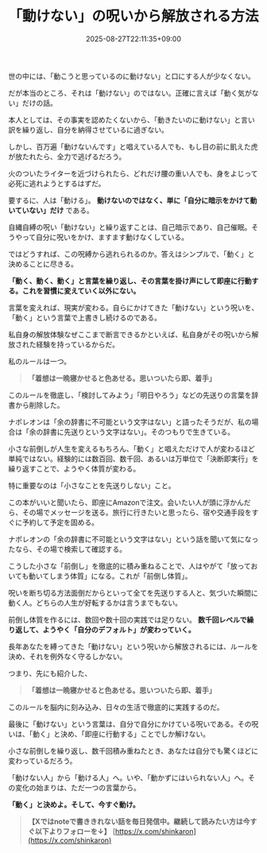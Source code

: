 ﻿---
title: "「動けない」の呪いから解放される方法"
date: 2025-08-27T22:11:35+09:00
draft: false
---

世の中には、「動こうと思っているのに動けない」と口にする人が少なくない。

だが本当のところ、それは「動けない」のではない。正確に言えば「動く気がない」だけの話。

本人としては、その事実を認めたくないから、「動きたいのに動けない」と言い訳を繰り返し、自分を納得させているに過ぎない。

しかし、百万遍「動けないんです」と唱えている人でも、もし目の前に飢えた虎が放たれたら、全力で逃げるだろう。

火のついたライターを近づけられたら、どれだけ腰の重い人でも、身をよじって必死に逃れようとするはずだ。

要するに、人は「動ける」。 **動けないのではなく、単に「自分に暗示をかけて動いていない」だけ** である。


自縄自縛の呪い「動けない」と繰り返すことは、自己暗示であり、自己催眠。そうやって自分に呪いをかけ、ますます動けなくしている。

ではどうすれば、この呪縛から逃れられるのか。答えはシンプルで、「動く」と決めることに尽きる。

**「動く、動く、動く」と言葉を繰り返し、その言葉を掛け声にして即座に行動する。これを習慣に変えていく以外にない。**

言葉を変えれば、現実が変わる。自らにかけてきた「動けない」という呪いを、「動く」という言葉で上書きし続けるのである。

私自身の解放体験なぜここまで断言できるかといえば、私自身がその呪いから解放された経験を持っているからだ。

私のルールは一つ。

> **「着想は一晩寝かせると色あせる。思いついたら即、着手」**

このルールを徹底し、「検討してみよう」「明日やろう」などの先送りの言葉を辞書から削除した。

ナポレオンは「余の辞書に不可能という文字はない」と語ったそうだが、私の場合は「余の辞書に先送りという文字はない」。そのつもりで生きている。

小さな前倒しが人生を変えるもちろん、「動く」と唱えただけで人が変わるほど単純ではない。経験的には数百回、数千回、あるいは万単位で「決断即実行」を繰り返すことで、ようやく体質が変わる。

特に重要なのは「小さなことを先送りしない」こと。

この本がいいと聞いたら、即座にAmazonで注文。会いたい人が頭に浮かんだら、その場でメッセージを送る。旅行に行きたいと思ったら、宿や交通手段をすぐに予約して予定を固める。

ナポレオンの「余の辞書に不可能という文字はない」という話を聞いて気になったなら、その場で検索して確認する。

こうした小さな「前倒し」を徹底的に積み重ねることで、人はやがて「放っておいても動いてしまう体質」になる。これが「前倒し体質」。

呪いを断ち切る方法面倒だからといって全てを先送りする人と、気づいた瞬間に動く人。どちらの人生が好転するかは言うまでもない。

前倒し体質を作るには、数回や数十回の実践では足りない。 **数千回レベルで繰り返して、ようやく「自分のデフォルト」が変わっていく。**

長年あなたを縛ってきた「動けない」という呪いから解放されるには、ルールを決め、それを例外なく守るしかない。

つまり、先にも紹介した、

> **「着想は一晩寝かせると色あせる。思いついたら即、着手」**

このルールを脳内に刻み込み、日々の生活で徹底的に実践するのだ。

最後に「動けない」という言葉は、自分で自分にかけている呪いである。その呪いは、「動く」と決め、「即座に行動する」ことでしか解けない。

小さな前倒しを繰り返し、数千回積み重ねたとき、あなたは自分でも驚くほどに変わっているだろう。

「動けない人」から「動ける人」へ。いや、「動かずにはいられない人」へ。その変化の始まりは、ただ一つの言葉から。

**「動く」と決めよ。そして、今すぐ動け。**

> **【Xではnoteで書ききれない話を毎日発信中。継続して読みたい方は今すぐ以下よりフォローを↓】** [https://x.com/shinkaron](https://x.com/shinkaron)